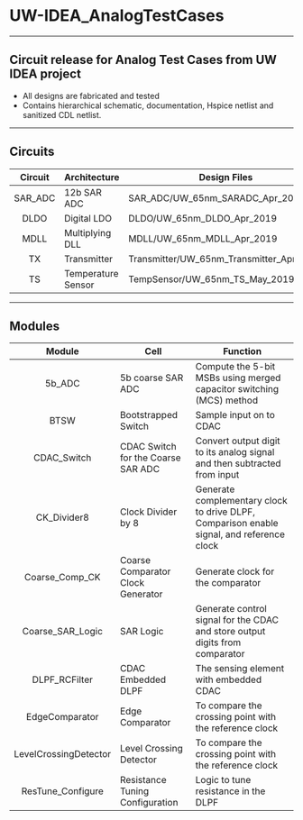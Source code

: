 # UW-IDEA_AnalogTestCases
------------------------------------------------------------
Circuit release for Analog Test Cases from UW IDEA project
------------------------------------------------------------

* All designs are fabricated and tested
* Contains hierarchical schematic, documentation, Hspice netlist and sanitized CDL netlist. 

---------
Circuits
---------
| Circuit       | Architecture               | Design Files           |
| :------------:| ------------------ | -------------------|
| SAR_ADC | 12b SAR ADC | SAR_ADC/UW_65nm_SARADC_Apr_2019 |
| DLDO | Digital LDO | DLDO/UW_65nm_DLDO_Apr_2019 |
| MDLL | Multiplying DLL  |	MDLL/UW_65nm_MDLL_Apr_2019 |
| TX | Transmitter | Transmitter/UW_65nm_Transmitter_Apr_2019 |
| TS | Temperature Sensor  | TempSensor/UW_65nm_TS_May_2019 |


--------
Modules
--------
| Module       | Cell               | Function           |
| :-------------:| ------------------ | -------------------|
| 5b_ADC | 5b coarse SAR ADC | Compute the 5-bit MSBs using merged capacitor switching (MCS) method |
| BTSW | Bootstrapped Switch | Sample input on to CDAC |
| CDAC_Switch | CDAC Switch for the Coarse SAR ADC | Convert output digit to its analog signal and then subtracted from input |
| CK_Divider8	        | Clock Divider by 8	|Generate complementary clock to drive DLPF, Comparison enable signal, and reference clock
| Coarse_Comp_CK | Coarse Comparator Clock Generator  | Generate clock for the comparator |
| Coarse_SAR_Logic | SAR Logic | Generate control signal for the CDAC and store output digits from comparator |
| DLPF_RCFilter         | 	CDAC Embedded DLPF | 	The sensing element with embedded CDAC
| EdgeComparator        | 	Edge Comparator	| To compare the crossing point with the reference clock
| LevelCrossingDetector	| Level Crossing Detector	| To compare the crossing point with the reference clock
| ResTune_Configure	    | Resistance Tuning Configuration | 	Logic to tune resistance in the DLPF
